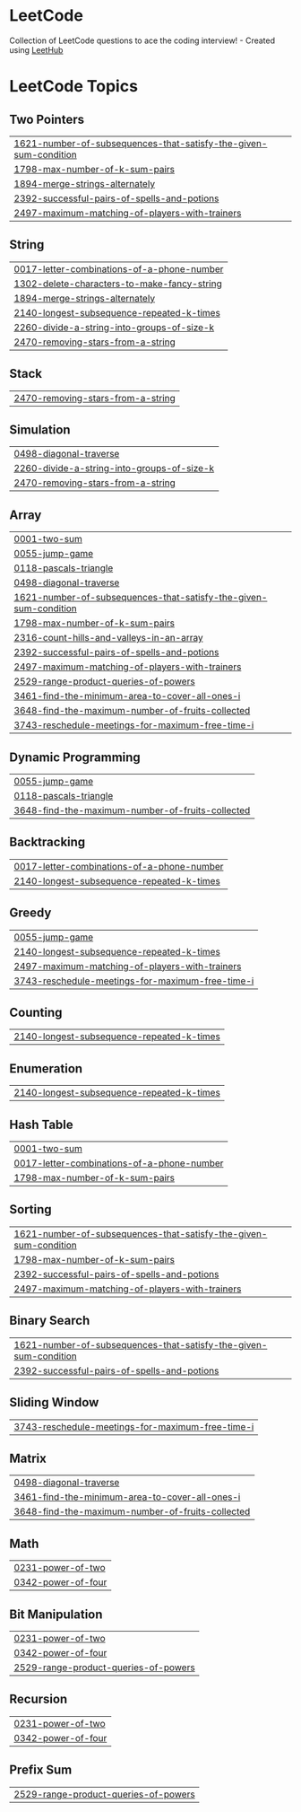 # LeetCode
Collection of LeetCode questions to ace the coding interview! - Created using [LeetHub](https://github.com/QasimWani/LeetHub)

<!---LeetCode Topics Start-->
# LeetCode Topics
## Two Pointers
|  |
| ------- |
| [1621-number-of-subsequences-that-satisfy-the-given-sum-condition](https://github.com/Nicholas-Nguyen8742/LeetCode/tree/master/1621-number-of-subsequences-that-satisfy-the-given-sum-condition) |
| [1798-max-number-of-k-sum-pairs](https://github.com/Nicholas-Nguyen8742/LeetCode/tree/master/1798-max-number-of-k-sum-pairs) |
| [1894-merge-strings-alternately](https://github.com/Nicholas-Nguyen8742/LeetCode/tree/master/1894-merge-strings-alternately) |
| [2392-successful-pairs-of-spells-and-potions](https://github.com/Nicholas-Nguyen8742/LeetCode/tree/master/2392-successful-pairs-of-spells-and-potions) |
| [2497-maximum-matching-of-players-with-trainers](https://github.com/Nicholas-Nguyen8742/LeetCode/tree/master/2497-maximum-matching-of-players-with-trainers) |
## String
|  |
| ------- |
| [0017-letter-combinations-of-a-phone-number](https://github.com/Nicholas-Nguyen8742/LeetCode/tree/master/0017-letter-combinations-of-a-phone-number) |
| [1302-delete-characters-to-make-fancy-string](https://github.com/Nicholas-Nguyen8742/LeetCode/tree/master/1302-delete-characters-to-make-fancy-string) |
| [1894-merge-strings-alternately](https://github.com/Nicholas-Nguyen8742/LeetCode/tree/master/1894-merge-strings-alternately) |
| [2140-longest-subsequence-repeated-k-times](https://github.com/Nicholas-Nguyen8742/LeetCode/tree/master/2140-longest-subsequence-repeated-k-times) |
| [2260-divide-a-string-into-groups-of-size-k](https://github.com/Nicholas-Nguyen8742/LeetCode/tree/master/2260-divide-a-string-into-groups-of-size-k) |
| [2470-removing-stars-from-a-string](https://github.com/Nicholas-Nguyen8742/LeetCode/tree/master/2470-removing-stars-from-a-string) |
## Stack
|  |
| ------- |
| [2470-removing-stars-from-a-string](https://github.com/Nicholas-Nguyen8742/LeetCode/tree/master/2470-removing-stars-from-a-string) |
## Simulation
|  |
| ------- |
| [0498-diagonal-traverse](https://github.com/Nicholas-Nguyen8742/LeetCode/tree/master/0498-diagonal-traverse) |
| [2260-divide-a-string-into-groups-of-size-k](https://github.com/Nicholas-Nguyen8742/LeetCode/tree/master/2260-divide-a-string-into-groups-of-size-k) |
| [2470-removing-stars-from-a-string](https://github.com/Nicholas-Nguyen8742/LeetCode/tree/master/2470-removing-stars-from-a-string) |
## Array
|  |
| ------- |
| [0001-two-sum](https://github.com/Nicholas-Nguyen8742/LeetCode/tree/master/0001-two-sum) |
| [0055-jump-game](https://github.com/Nicholas-Nguyen8742/LeetCode/tree/master/0055-jump-game) |
| [0118-pascals-triangle](https://github.com/Nicholas-Nguyen8742/LeetCode/tree/master/0118-pascals-triangle) |
| [0498-diagonal-traverse](https://github.com/Nicholas-Nguyen8742/LeetCode/tree/master/0498-diagonal-traverse) |
| [1621-number-of-subsequences-that-satisfy-the-given-sum-condition](https://github.com/Nicholas-Nguyen8742/LeetCode/tree/master/1621-number-of-subsequences-that-satisfy-the-given-sum-condition) |
| [1798-max-number-of-k-sum-pairs](https://github.com/Nicholas-Nguyen8742/LeetCode/tree/master/1798-max-number-of-k-sum-pairs) |
| [2316-count-hills-and-valleys-in-an-array](https://github.com/Nicholas-Nguyen8742/LeetCode/tree/master/2316-count-hills-and-valleys-in-an-array) |
| [2392-successful-pairs-of-spells-and-potions](https://github.com/Nicholas-Nguyen8742/LeetCode/tree/master/2392-successful-pairs-of-spells-and-potions) |
| [2497-maximum-matching-of-players-with-trainers](https://github.com/Nicholas-Nguyen8742/LeetCode/tree/master/2497-maximum-matching-of-players-with-trainers) |
| [2529-range-product-queries-of-powers](https://github.com/Nicholas-Nguyen8742/LeetCode/tree/master/2529-range-product-queries-of-powers) |
| [3461-find-the-minimum-area-to-cover-all-ones-i](https://github.com/Nicholas-Nguyen8742/LeetCode/tree/master/3461-find-the-minimum-area-to-cover-all-ones-i) |
| [3648-find-the-maximum-number-of-fruits-collected](https://github.com/Nicholas-Nguyen8742/LeetCode/tree/master/3648-find-the-maximum-number-of-fruits-collected) |
| [3743-reschedule-meetings-for-maximum-free-time-i](https://github.com/Nicholas-Nguyen8742/LeetCode/tree/master/3743-reschedule-meetings-for-maximum-free-time-i) |
## Dynamic Programming
|  |
| ------- |
| [0055-jump-game](https://github.com/Nicholas-Nguyen8742/LeetCode/tree/master/0055-jump-game) |
| [0118-pascals-triangle](https://github.com/Nicholas-Nguyen8742/LeetCode/tree/master/0118-pascals-triangle) |
| [3648-find-the-maximum-number-of-fruits-collected](https://github.com/Nicholas-Nguyen8742/LeetCode/tree/master/3648-find-the-maximum-number-of-fruits-collected) |
## Backtracking
|  |
| ------- |
| [0017-letter-combinations-of-a-phone-number](https://github.com/Nicholas-Nguyen8742/LeetCode/tree/master/0017-letter-combinations-of-a-phone-number) |
| [2140-longest-subsequence-repeated-k-times](https://github.com/Nicholas-Nguyen8742/LeetCode/tree/master/2140-longest-subsequence-repeated-k-times) |
## Greedy
|  |
| ------- |
| [0055-jump-game](https://github.com/Nicholas-Nguyen8742/LeetCode/tree/master/0055-jump-game) |
| [2140-longest-subsequence-repeated-k-times](https://github.com/Nicholas-Nguyen8742/LeetCode/tree/master/2140-longest-subsequence-repeated-k-times) |
| [2497-maximum-matching-of-players-with-trainers](https://github.com/Nicholas-Nguyen8742/LeetCode/tree/master/2497-maximum-matching-of-players-with-trainers) |
| [3743-reschedule-meetings-for-maximum-free-time-i](https://github.com/Nicholas-Nguyen8742/LeetCode/tree/master/3743-reschedule-meetings-for-maximum-free-time-i) |
## Counting
|  |
| ------- |
| [2140-longest-subsequence-repeated-k-times](https://github.com/Nicholas-Nguyen8742/LeetCode/tree/master/2140-longest-subsequence-repeated-k-times) |
## Enumeration
|  |
| ------- |
| [2140-longest-subsequence-repeated-k-times](https://github.com/Nicholas-Nguyen8742/LeetCode/tree/master/2140-longest-subsequence-repeated-k-times) |
## Hash Table
|  |
| ------- |
| [0001-two-sum](https://github.com/Nicholas-Nguyen8742/LeetCode/tree/master/0001-two-sum) |
| [0017-letter-combinations-of-a-phone-number](https://github.com/Nicholas-Nguyen8742/LeetCode/tree/master/0017-letter-combinations-of-a-phone-number) |
| [1798-max-number-of-k-sum-pairs](https://github.com/Nicholas-Nguyen8742/LeetCode/tree/master/1798-max-number-of-k-sum-pairs) |
## Sorting
|  |
| ------- |
| [1621-number-of-subsequences-that-satisfy-the-given-sum-condition](https://github.com/Nicholas-Nguyen8742/LeetCode/tree/master/1621-number-of-subsequences-that-satisfy-the-given-sum-condition) |
| [1798-max-number-of-k-sum-pairs](https://github.com/Nicholas-Nguyen8742/LeetCode/tree/master/1798-max-number-of-k-sum-pairs) |
| [2392-successful-pairs-of-spells-and-potions](https://github.com/Nicholas-Nguyen8742/LeetCode/tree/master/2392-successful-pairs-of-spells-and-potions) |
| [2497-maximum-matching-of-players-with-trainers](https://github.com/Nicholas-Nguyen8742/LeetCode/tree/master/2497-maximum-matching-of-players-with-trainers) |
## Binary Search
|  |
| ------- |
| [1621-number-of-subsequences-that-satisfy-the-given-sum-condition](https://github.com/Nicholas-Nguyen8742/LeetCode/tree/master/1621-number-of-subsequences-that-satisfy-the-given-sum-condition) |
| [2392-successful-pairs-of-spells-and-potions](https://github.com/Nicholas-Nguyen8742/LeetCode/tree/master/2392-successful-pairs-of-spells-and-potions) |
## Sliding Window
|  |
| ------- |
| [3743-reschedule-meetings-for-maximum-free-time-i](https://github.com/Nicholas-Nguyen8742/LeetCode/tree/master/3743-reschedule-meetings-for-maximum-free-time-i) |
## Matrix
|  |
| ------- |
| [0498-diagonal-traverse](https://github.com/Nicholas-Nguyen8742/LeetCode/tree/master/0498-diagonal-traverse) |
| [3461-find-the-minimum-area-to-cover-all-ones-i](https://github.com/Nicholas-Nguyen8742/LeetCode/tree/master/3461-find-the-minimum-area-to-cover-all-ones-i) |
| [3648-find-the-maximum-number-of-fruits-collected](https://github.com/Nicholas-Nguyen8742/LeetCode/tree/master/3648-find-the-maximum-number-of-fruits-collected) |
## Math
|  |
| ------- |
| [0231-power-of-two](https://github.com/Nicholas-Nguyen8742/LeetCode/tree/master/0231-power-of-two) |
| [0342-power-of-four](https://github.com/Nicholas-Nguyen8742/LeetCode/tree/master/0342-power-of-four) |
## Bit Manipulation
|  |
| ------- |
| [0231-power-of-two](https://github.com/Nicholas-Nguyen8742/LeetCode/tree/master/0231-power-of-two) |
| [0342-power-of-four](https://github.com/Nicholas-Nguyen8742/LeetCode/tree/master/0342-power-of-four) |
| [2529-range-product-queries-of-powers](https://github.com/Nicholas-Nguyen8742/LeetCode/tree/master/2529-range-product-queries-of-powers) |
## Recursion
|  |
| ------- |
| [0231-power-of-two](https://github.com/Nicholas-Nguyen8742/LeetCode/tree/master/0231-power-of-two) |
| [0342-power-of-four](https://github.com/Nicholas-Nguyen8742/LeetCode/tree/master/0342-power-of-four) |
## Prefix Sum
|  |
| ------- |
| [2529-range-product-queries-of-powers](https://github.com/Nicholas-Nguyen8742/LeetCode/tree/master/2529-range-product-queries-of-powers) |
<!---LeetCode Topics End-->